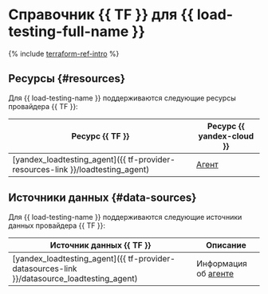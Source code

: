 # Справочник {{ TF }} для {{ load-testing-full-name }}

{% include [terraform-ref-intro](../_includes/terraform-ref-intro.md) %}

## Ресурсы {#resources}

Для {{ load-testing-name }} поддерживаются следующие ресурсы провайдера {{ TF }}:

| **Ресурс {{ TF }}** | **Ресурс {{ yandex-cloud }}** |
| --- | --- |
| [yandex_loadtesting_agent]({{ tf-provider-resources-link }}/loadtesting_agent) | [Агент](./concepts/agent.md) |

## Источники данных {#data-sources}

Для {{ load-testing-name }} поддерживаются следующие источники данных провайдера {{ TF }}:

| **Источник данных {{ TF }}** | **Описание** |
| --- | --- |
| [yandex_loadtesting_agent]({{ tf-provider-datasources-link }}/datasource_loadtesting_agent) | Информация об [агенте](./concepts/agent.md) |
